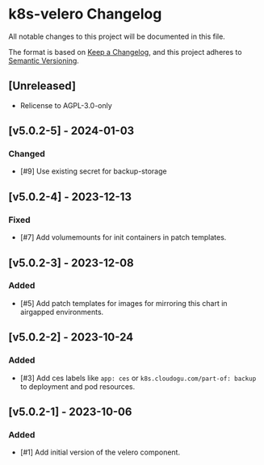 # k8s-velero Changelog
All notable changes to this project will be documented in this file.

The format is based on [Keep a Changelog](https://keepachangelog.com/en/1.0.0/),
and this project adheres to [Semantic Versioning](https://semver.org/spec/v2.0.0.html).

## [Unreleased]
- Relicense to AGPL-3.0-only

## [v5.0.2-5] - 2024-01-03
### Changed
- [#9] Use existing secret for backup-storage

## [v5.0.2-4] - 2023-12-13
### Fixed
- [#7] Add volumemounts for init containers in patch templates.

## [v5.0.2-3] - 2023-12-08
### Added
- [#5] Add patch templates for images for mirroring this chart in airgapped environments.

## [v5.0.2-2] - 2023-10-24
### Added
- [#3] Add ces labels like `app: ces` or `k8s.cloudogu.com/part-of: backup` to deployment and pod resources.

## [v5.0.2-1] - 2023-10-06
### Added
- [#1] Add initial version of the velero component.